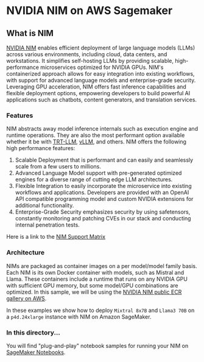 # NVIDIA NIM on AWS Sagemaker

## What is NIM

[NVIDIA NIM](https://catalog.ngc.nvidia.com/orgs/nim/teams/mistralai/containers/mixtral-8x7b-instruct-v01) enables efficient deployment of large language models (LLMs) across various environments, including cloud, data centers, and workstations. It simplifies self-hosting LLMs by providing scalable, high-performance microservices optimized for NVIDIA GPUs. NIM's containerized approach allows for easy integration into existing workflows, with support for advanced language models and enterprise-grade security. Leveraging GPU acceleration, NIM offers fast inference capabilities and flexible deployment options, empowering developers to build powerful AI applications such as chatbots, content generators, and translation services.

### Features

NIM abstracts away model inference internals such as execution engine and runtime operations. They are also the most performant option available whether it be with [TRT-LLM](https://github.com/NVIDIA/TensorRT-LLM), [vLLM](https://github.com/vllm-project/vllm), and others. NIM offers the following high performance features:

1. Scalable Deployment that is performant and can easily and seamlessly scale from a few users to millions.
2. Advanced Language Model support with pre-generated optimized engines for a diverse range of cutting edge LLM architectures.
3. Flexible Integration to easily incorporate the microservice into existing workflows and applications. Developers are provided with an OpenAI API compatible programming model and custom NVIDIA extensions for additional functionality.
4. Enterprise-Grade Security emphasizes security by using safetensors, constantly monitoring and patching CVEs in our stack and conducting internal penetration tests.

Here is a link to the [NIM Support Matrix](https://docs.nvidia.com/nim/large-language-models/latest/support-matrix.html)

### Architecture

NIMs are packaged as container images on a per model/model family basis. Each NIM is its own Docker container with models, such as Mistral and Llama. These containers include a runtime that runs on any NVIDIA GPU with sufficient GPU memory, but some model/GPU combinations are optimized. In this sample, we will be using the [NVIDIA NIM public ECR gallery on AWS](https://gallery.ecr.aws/nvidia/nim).

In these examples we show how to deploy `Mixtral 8x7B` and `Llama3 70B` on a `p4d.24xlarge` instance with NIM on Amazon SageMaker.

### In this directory...
You will find "plug-and-play" notebook samples for running your NIM on [SageMaker Notebooks](https://aws.amazon.com/sagemaker/notebooks/). 

